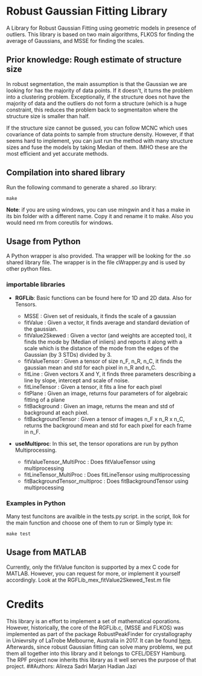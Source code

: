 # Robust Gaussian Fitting Library
A Library for Robust Gaussian Fitting using geometric models in presence of outliers. This library is based on two main algorithms, FLKOS for finding the average of Gaussians, and MSSE for finding the scales.

## Prior knowledge: Rough estimate of structure size
In robust segmentation, the main assumption is that the Gaussian we are looking for has the majority of data points. If it doesn't, it turns the problem into a clustering problem. Exceptionally, if the structure does not have the majority of data and the outliers do not form a structure (which is a huge constraint, this reduces the problem back to segmentaiton where the structure size is smaller than half. 

If the structure size cannot be gussed, you can follow MCNC which uses covariance of data points to sample from structure density. However, if that seems hard to implement, you can just run the method with many structure sizes and fuse the models by taking Median of them. IMHO these are the most efficient and yet accurate methods.

## Compilation into shared library
Run the following command to generate a shared .so library:
```
make
```
**Note**: if you are using windows, you can use mingwin and it has a make in its bin folder with a different name. Copy it and rename it to make. Also you would need rm from coreutils for windows.
## Usage from Python
A Python wrapper is also provided. Tha wrapper will be looking for the .so shared library file. The wrapper is in the file cWrapper.py and is used by other python files.

### importable libraries ###
* __RGFLib__: Basic functions can be found here for 1D and 2D data. Also for Tensors.
	* MSSE : Given set of residuals, it finds the scale of a gaussian
	* fitValue : Given a vector, it finds average and standard deviation of the gaussian.
	* fitValue2Skewed : Given a vector (and weights are accepted too), it finds the mode by (Median of inliers) and reports it along with a scale which is the distance of the mode from the edges of the Gaussian (by 3 STDs) divided by 3.
	* fitValueTensor : Given a tensor of size n_F, n_R, n_C, it finds the gaussian mean and std for each pixel in n_R and n_C.
	* fitLine : Given vectors X and Y, it finds three parameters describing a line by slope, intercept and scale of noise.
	* fitLineTensor : Given a tensor, it fits a line for each pixel
	* fitPlane : Given an image, returns four parameters of for algebraic fitting of a plane
	* fitBackground : Given an image, returns the mean and std of background at each pixel.
	* fitBackgroundTensor : Given a tensor of images n_F x n_R x n_C, returns the background mean and std for each pixel for each frame in n_F.

* __useMultiproc__: In this set, the tensor oporations are run by python Multiprocessing.
	* fitValueTensor_MultiProc : Does fitValueTensor using multiprocessing
	* fitLineTensor_MultiProc : Does fitLineTensor using multiprocessing
	* fitBackgroundTensor_multiproc : Does fitBackgroundTensor using multiprocessing

### Examples in Python ###
Many test funcitons are availble in the tests.py script. in the script, llok for the main function and choose one of them to run or Simply type in:
```
make test
```
## Usage from MATLAB ##
Currently, only the fitValue funciton is supported by a mex C code for MATLAB. However, you can request for more, or implement it yourself accordingly. Look at the RGFLib_mex_fitValue2Skewed_Test.m file

# Credits
This library is an effort to implement a set of mathematical oporations. However, historically, the core of the RGFLib.c, (MSSE and FLKOS) was implemented as part of the package RobustPeakFinder for crystallography in Unievrsity of LaTrobe Melbourne, Australia in 2017. It can be found [here](https://github.com/MarjanHJ/RobustPeakFinder). Afterwards, since robust Gaussian fitting can solve many problems, we put them all together into this library and it belongs to CFEL/DESY Hamburg. The RPF project now inherits this library as it well serves the purpose of that project.
##Authors: Alireza Sadri
           Marjan Hadian Jazi
